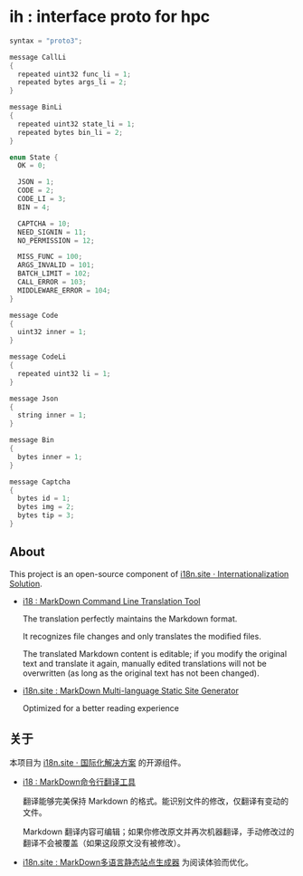 # ih : interface proto for hpc

```rust
syntax = "proto3";

message CallLi
{
  repeated uint32 func_li = 1;
  repeated bytes args_li = 2;
}

message BinLi
{
  repeated uint32 state_li = 1;
  repeated bytes bin_li = 2;
}

enum State {
  OK = 0;

  JSON = 1;
  CODE = 2;
  CODE_LI = 3;
  BIN = 4;

  CAPTCHA = 10;
  NEED_SIGNIN = 11;
  NO_PERMISSION = 12;

  MISS_FUNC = 100;
  ARGS_INVALID = 101;
  BATCH_LIMIT = 102;
  CALL_ERROR = 103;
  MIDDLEWARE_ERROR = 104;
}

message Code
{
  uint32 inner = 1;
}

message CodeLi
{
  repeated uint32 li = 1;
}

message Json
{
  string inner = 1;
}

message Bin
{
  bytes inner = 1;
}

message Captcha
{
  bytes id = 1;
  bytes img = 2;
  bytes tip = 3;
}
```

## About

This project is an open-source component of
[i18n.site ⋅ Internationalization Solution](https://i18n.site).

- [i18 : MarkDown Command Line Translation Tool](https://i18n.site/i18)

  The translation perfectly maintains the Markdown format.

  It recognizes file changes and only translates the modified files.

  The translated Markdown content is editable; if you modify the original text
  and translate it again, manually edited translations will not be overwritten
  (as long as the original text has not been changed).

- [i18n.site : MarkDown Multi-language Static Site Generator](https://i18n.site/i18n.site)

  Optimized for a better reading experience

## 关于

本项目为 [i18n.site ⋅ 国际化解决方案](https://i18n.site) 的开源组件。

- [i18 : MarkDown命令行翻译工具](https://i18n.site/i18)

  翻译能够完美保持 Markdown 的格式。能识别文件的修改，仅翻译有变动的文件。

  Markdown
  翻译内容可编辑；如果你修改原文并再次机器翻译，手动修改过的翻译不会被覆盖（如果这段原文没有被修改）。

- [i18n.site : MarkDown多语言静态站点生成器](https://i18n.site/i18n.site)
  为阅读体验而优化。
